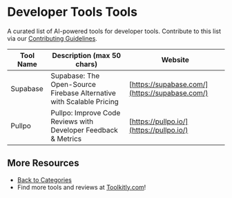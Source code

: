 # Developer Tools Tools

A curated list of AI-powered tools for developer tools. Contribute to this list via our [Contributing Guidelines](https://github.com/ToolkitlyAI/awesome-ai-tools/blob/master/CONTRIBUTING.md).

| Tool Name | Description (max 50 chars) | Website |
|-----------|----------------------------|---------|
| Supabase | Supabase: The Open-Source Firebase Alternative with Scalable Pricing | [https://supabase.com/](https://supabase.com/) |
| Pullpo | Pullpo: Improve Code Reviews with Developer Feedback & Metrics | [https://pullpo.io/](https://pullpo.io/) |

## More Resources
- [Back to Categories](https://github.com/ToolkitlyAI/awesome-ai-tools/blob/master/README.md)
- Find more tools and reviews at [Toolkitly.com](https://toolkitly.com)!
